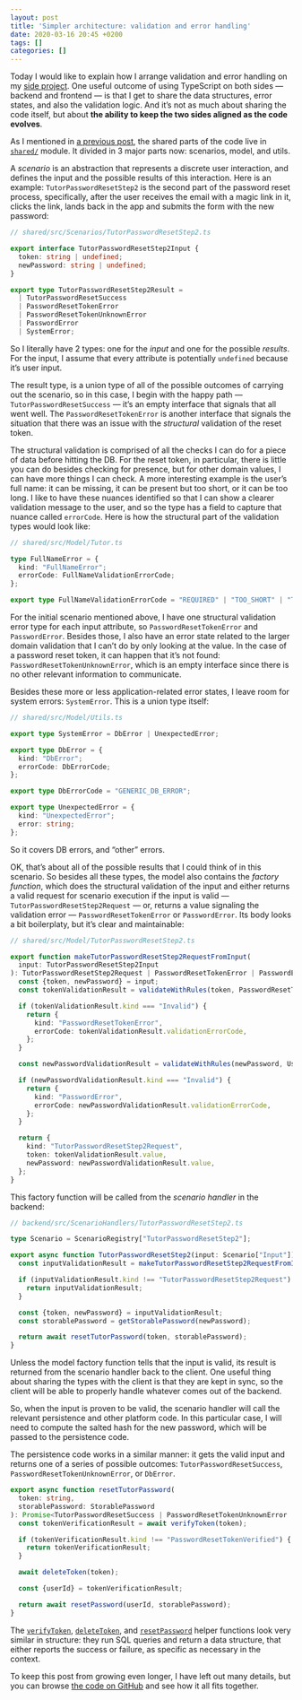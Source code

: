 ```yaml
---
layout: post
title: 'Simpler architecture: validation and error handling'
date: 2020-03-16 20:45 +0200
tags: []
categories: []
---
```


Today I would like to explain how I arrange validation and error handling on my [side project][1]. One useful outcome of using TypeScript on both sides — backend and frontend — is that I get to share the data structures, error states, and also the validation logic. And it’s not as much about sharing the code itself, but about **the ability to keep the two sides aligned as the code evolves**.

[1]: https://github.com/gurdiga/repetitor.tsx

As I mentioned in [a previous post][2], the shared parts of the code live in [`shared/`][3] module. It divided in 3 major parts now: scenarios, model, and utils.

[2]: https://gurdiga.com/blog/2020/02/14/simpler-architecture-specifics/
[3]: https://github.com/gurdiga/repetitor.tsx/tree/f610ad3/shared/src

A _scenario_ is an abstraction that represents a discrete user interaction, and defines the input and the possible results of this interaction. Here is an example: `TutorPasswordResetStep2` is the second part of the password reset process, specifically, after the user receives the email with a magic link in it, clicks the link, lands back in the app and submits the form with the new password:

```ts
// shared/src/Scenarios/TutorPasswordResetStep2.ts

export interface TutorPasswordResetStep2Input {
  token: string | undefined;
  newPassword: string | undefined;
}

export type TutorPasswordResetStep2Result =
  | TutorPasswordResetSuccess
  | PasswordResetTokenError
  | PasswordResetTokenUnknownError
  | PasswordError
  | SystemError;
```

So I literally have 2 types: one for the _input_ and one for the possible _results_. For the input, I assume that every attribute is potentially `undefined` because it’s user input.

The result type, is a union type of all of the possible outcomes of carrying out the scenario, so in this case, I begin with the happy path — `TutorPasswordResetSuccess` — it’s an empty interface that signals that all went well. The `PasswordResetTokenError` is another interface that signals the situation that there was an issue with the _structural_ validation of the reset token.

The structural validation is comprised of all the checks I can do for a piece of data before hitting the DB. For the reset token, in particular, there is little you can do besides checking for presence, but for other domain values, I can have more things I can check. A more interesting example is the user’s full name: it can be missing, it can be present but too short, or it can be too long. I like to have these nuances identified so that I can show a clearer validation message to the user, and so the type has a field to capture that nuance called `errorCode`. Here is how the structural part of the validation types would look like:

```ts
// shared/src/Model/Tutor.ts

type FullNameError = {
  kind: "FullNameError";
  errorCode: FullNameValidationErrorCode;
};

export type FullNameValidationErrorCode = "REQUIRED" | "TOO_SHORT" | "TOO_LONG";
```

For the initial scenario mentioned above, I have one structural validation error type for each input attribute, so `PasswordResetTokenError` and `PasswordError`. Besides those, I also have an error state related to the larger domain validation that I can’t do by only looking at the value. In the case of a password reset token, it can happen that it’s not found: `PasswordResetTokenUnknownError`, which is an empty interface since there is no other relevant information to communicate.

Besides these more or less application-related error states, I leave room for system errors: `SystemError`. This is a union type itself:

```ts
// shared/src/Model/Utils.ts

export type SystemError = DbError | UnexpectedError;

export type DbError = {
  kind: "DbError";
  errorCode: DbErrorCode;
};

export type DbErrorCode = "GENERIC_DB_ERROR";

export type UnexpectedError = {
  kind: "UnexpectedError";
  error: string;
};
```

So it covers DB errors, and “other” errors.

OK, that’s about all of the possible results that I could think of in this scenario. So besides all these types, the model also contains the _factory function_, which does the structural validation of the input and either returns a valid request for scenario execution if the input is valid — `TutorPasswordResetStep2Request` — or, returns a value signaling the validation error — `PasswordResetTokenError` or `PasswordError`. Its body looks a bit boilerplaty, but it’s clear and maintainable:

```ts
// shared/src/Model/TutorPasswordResetStep2.ts

export function makeTutorPasswordResetStep2RequestFromInput(
  input: TutorPasswordResetStep2Input
): TutorPasswordResetStep2Request | PasswordResetTokenError | PasswordError {
  const {token, newPassword} = input;
  const tokenValidationResult = validateWithRules(token, PasswordResetTokenValidationRules);

  if (tokenValidationResult.kind === "Invalid") {
    return {
      kind: "PasswordResetTokenError",
      errorCode: tokenValidationResult.validationErrorCode,
    };
  }

  const newPasswordValidationResult = validateWithRules(newPassword, UserPasswordValidationRules);

  if (newPasswordValidationResult.kind === "Invalid") {
    return {
      kind: "PasswordError",
      errorCode: newPasswordValidationResult.validationErrorCode,
    };
  }

  return {
    kind: "TutorPasswordResetStep2Request",
    token: tokenValidationResult.value,
    newPassword: newPasswordValidationResult.value,
  };
}
```

This factory function will be called from the _scenario handler_ in the backend:

```ts
// backend/src/ScenarioHandlers/TutorPasswordResetStep2.ts

type Scenario = ScenarioRegistry["TutorPasswordResetStep2"];

export async function TutorPasswordResetStep2(input: Scenario["Input"]): Promise<Scenario["Result"]> {
  const inputValidationResult = makeTutorPasswordResetStep2RequestFromInput(input);

  if (inputValidationResult.kind !== "TutorPasswordResetStep2Request") {
    return inputValidationResult;
  }

  const {token, newPassword} = inputValidationResult;
  const storablePassword = getStorablePassword(newPassword);

  return await resetTutorPassword(token, storablePassword);
}
```

Unless the model factory function tells that the input is valid, its result is returned from the scenario handler back to the client. One useful thing about  sharing the types with the client is that they are kept in sync, so the client will be able to properly handle whatever comes out of the backend.

So, when the input is proven to be valid, the scenario handler will call the relevant persistence and other platform code. In this particular case, I will need to compute the salted hash for the new password, which will be passed to the persistence code.

The persistence code works in a similar manner: it gets the valid input and returns one of a series of possible outcomes: `TutorPasswordResetSuccess`, `PasswordResetTokenUnknownError`, or `DbError`.

```ts
export async function resetTutorPassword(
  token: string,
  storablePassword: StorablePassword
): Promise<TutorPasswordResetSuccess | PasswordResetTokenUnknownError | DbError> {
  const tokenVerificationResult = await verifyToken(token);

  if (tokenVerificationResult.kind !== "PasswordResetTokenVerified") {
    return tokenVerificationResult;
  }

  await deleteToken(token);

  const {userId} = tokenVerificationResult;

  return await resetPassword(userId, storablePassword);
}
```

The [`verifyToken`][5], [`deleteToken`][6], and [`resetPassword`][7] helper functions look very similar in structure: they run SQL queries and return a data structure, that either reports the success or failure, as specific as necessary in the context.

[5]: https://github.com/gurdiga/repetitor.tsx/blob/8e226971ea383528b3aa97ca078603a1b7e9c6cc/backend/src/Persistence/TutorPersistence.ts#L165-L193
[6]: https://github.com/gurdiga/repetitor.tsx/blob/8e226971ea383528b3aa97ca078603a1b7e9c6cc/backend/src/Persistence/TutorPersistence.ts#L214-L228
[7]: https://github.com/gurdiga/repetitor.tsx/blob/8e226971ea383528b3aa97ca078603a1b7e9c6cc/backend/src/Persistence/TutorPersistence.ts#L214-L228

To keep this post from growing even longer, I have left out many details, but you can browse [the code on GitHub][4] and see how it all fits together.

[4]: https://github.com/gurdiga/repetitor.tsx/tree/8e226971ea383528b3aa97ca078603a1b7e9c6cc
